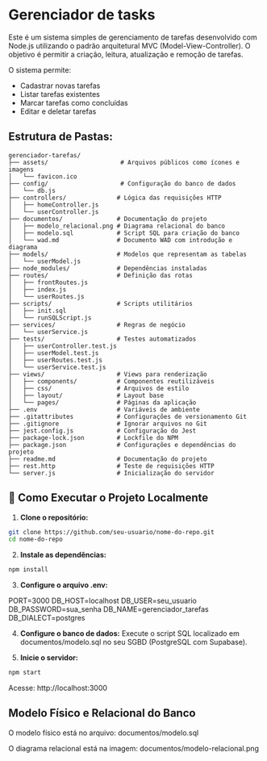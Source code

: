 # Gerenciador de tasks

Este é um sistema simples de gerenciamento de tarefas desenvolvido com Node.js utilizando o padrão arquitetural MVC (Model-View-Controller). O objetivo é permitir a criação, leitura, atualização e remoção de tarefas.

O sistema permite:
- Cadastrar novas tarefas
- Listar tarefas existentes
- Marcar tarefas como concluídas
- Editar e deletar tarefas

## Estrutura de Pastas:
```Text
gerenciador-tarefas/
├── assets/                    # Arquivos públicos como ícones e imagens
│   └── favicon.ico
├── config/                    # Configuração do banco de dados
│   └── db.js
├── controllers/              # Lógica das requisições HTTP
│   ├── homeController.js
│   └── userController.js
├── documentos/               # Documentação do projeto
│   ├── modelo_relacional.png # Diagrama relacional do banco
│   ├── modelo.sql            # Script SQL para criação do banco
│   └── wad.md                # Documento WAD com introdução e diagrama
├── models/                   # Modelos que representam as tabelas
│   └── userModel.js
├── node_modules/             # Dependências instaladas
├── routes/                   # Definição das rotas
│   ├── frontRoutes.js
│   ├── index.js
│   └── userRoutes.js
├── scripts/                  # Scripts utilitários
│   ├── init.sql
│   └── runSQLScript.js
├── services/                 # Regras de negócio
│   └── userService.js
├── tests/                    # Testes automatizados
│   ├── userController.test.js
│   ├── userModel.test.js
│   ├── userRoutes.test.js
│   └── userService.test.js
├── views/                    # Views para renderização
│   ├── components/           # Componentes reutilizáveis
│   ├── css/                  # Arquivos de estilo
│   ├── layout/               # Layout base
│   └── pages/                # Páginas da aplicação
├── .env                      # Variáveis de ambiente
├── .gitattributes            # Configurações de versionamento Git
├── .gitignore                # Ignorar arquivos no Git
├── jest.config.js            # Configuração do Jest
├── package-lock.json         # Lockfile do NPM
├── package.json              # Configurações e dependências do projeto
├── readme.md                 # Documentação do projeto
├── rest.http                 # Teste de requisições HTTP
└── server.js                 # Inicialização do servidor
```


## 🚀 Como Executar o Projeto Localmente

1. **Clone o repositório:**

```bash
git clone https://github.com/seu-usuario/nome-do-repo.git
cd nome-do-repo
```

2. **Instale as dependências:**

```bash
npm install
```

3. **Configure o arquivo .env:**

PORT=3000
DB_HOST=localhost
DB_USER=seu_usuario
DB_PASSWORD=sua_senha
DB_NAME=gerenciador_tarefas
DB_DIALECT=postgres

4. **Configure o banco de dados:**
Execute o script SQL localizado em documentos/modelo.sql no seu SGBD (PostgreSQL com Supabase).

5. **Inicie o servidor:**

```bash
npm start
```
Acesse: http://localhost:3000

## Modelo Físico e Relacional do Banco
O modelo físico está no arquivo: documentos/modelo.sql

O diagrama relacional está na imagem: documentos/modelo-relacional.png

